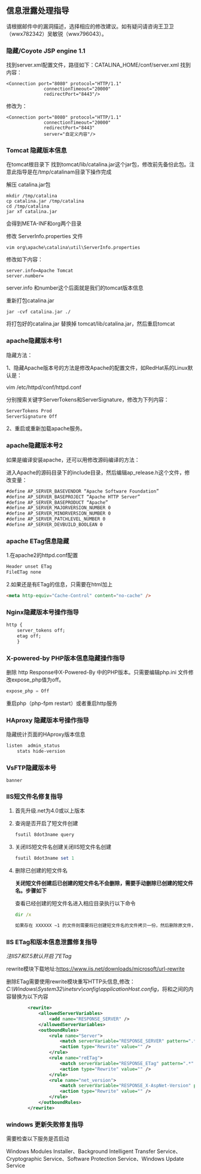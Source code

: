 ## 信息泄露处理指导

请根据邮件中的漏洞描述，选择相应的修改建议。如有疑问请咨询王卫卫（wwx782342）吴敏锐（wwx796043）。

### 隐藏/Coyote JSP engine 1.1

找到server.xml配置文件，路径如下：CATALINA_HOME/conf/server.xml
找到内容：

```hxm
<Connection port="8080" protocol="HTTP/1.1"
              connectionTimeout="20000"
              redirectPort="8443"/>
```

修改为：

```hxml
<Connection port="8080" protocol="HTTP/1.1"
              connectionTimeout="20000"
              redirectPort="8443"
              server="自定义内容"/>
```

### Tomcat 隐藏版本信息

 在tomcat根目录下 找到tomcat/lib/catalina.jar这个jar包，修改前先备份此包。注意此指导是在/tmp/catalinam目录下操作完成

解压 catalina.jar包

```shell
mkdir /tmp/catalina
cp catalina.jar /tmp/catalina
cd /tmp/catalina
jar xf catalina.jar
```

会得到META-INF和org两个目录

修改  ServerInfo.properties 文件

```shell
vim org\apache\catalina\util\ServerInfo.properties
```

修改如下内容：

```shell
server.info=Apache Tomcat
server.number=
```

server.info 和number这个后面就是我们的tomcat版本信息

重新打包catalina.jar

```shell
jar -cvf catalina.jar ./
```

将打包好的catalina.jar 替换掉 tomcat/lib/catalina.jar，然后重启tomcat

### apache隐藏版本号1

隐藏方法：

1、隐藏Apache版本号的方法是修改Apache的配置文件，如RedHat系的Linux默认是：

vim /etc/httpd/conf/httpd.conf

分别搜索关键字ServerTokens和ServerSignature，修改为下列内容：

```xml
ServerTokens Prod
ServerSignature Off
```

2、重启或重新加载apache服务。

### apache隐藏版本号2

如果是编译安装apache，还可以用修改源码编译的方法：

进入Apache的源码目录下的include目录，然后编辑ap_release.h这个文件，修改变量：

```xml
#define AP_SERVER_BASEVENDOR “Apache Software Foundation”
#define AP_SERVER_BASEPROJECT “Apache HTTP Server”
#define AP_SERVER_BASEPRODUCT “Apache”
#define AP_SERVER_MAJORVERSION_NUMBER 0
#define AP_SERVER_MINORVERSION_NUMBER 0
#define AP_SERVER_PATCHLEVEL_NUMBER 0
#define AP_SERVER_DEVBUILD_BOOLEAN 0
```



### apache ETag信息隐藏

1.在apache2的httpd.conf配置

```xml
Header unset ETag
FileETag none
```

2.如果还是有ETag的信息，只需要在html加上

```html
<meta http-equiv="Cache-Control" content="no-cache" />
```

### Nginx隐藏版本号操作指导

```xml
http {
   	server_tokens off;
	etag off;
	}
```

### X-powered-by PHP版本信息隐藏操作指导

删除 http Response中X-Powered-By 中的PHP版本。只需要编辑php.ini 文件修改expose_php值为off。

```php
expose_php = Off
```

重启php（php-fpm restart）或者重启http服务

### HAproxy 隐藏版本号操作指导

隐藏统计页面的HAproxy版本信息 

```xml
listen  admin_status 
	stats hide-version
```

### VsFTP隐藏版本号

```shell
banner
```

### IIS短文件名修复指导

1. 首先升级.net为4.0或以上版本

2. 查询是否开启了短文件创建

   ```powershell
   fsutil 8dot3name query
   ```

3. 关闭IIS短文件名创建关闭IIS短文件名创建

   ```powershell
   fsutil 8dot3name set 1
   ```

4. 删除已创建的短文件名

   **关闭短文件创建后已创建的短文件名不会删除，需要手动删除已创建的短文件名。步骤如下**

   查看已经创建的短文件名进入相应目录执行以下命令

   ```cmd
   dir /x
   ```

   ```xml
   如果存在 XXXXXX ~1 的文件则需要将已创建短文件名的文件拷贝一份，然后删除原文件，再将拷贝的文件改为原来的名称即可
   ```

### IIS ETag和版本信息泄露修复指导

*注IIS7和7.5默认开启了ETag*

rewrite模块下载地址:https://www.iis.net/downloads/microsoft/url-rewrite

删除ETag需要使用rewrite模块重写HTTP头信息,修改：*C:\Windows\System32\inetsrv\config\applicationHost.config*，将<rewrite>和</rewrite>之间的内容替换为以下内容

```xml
        <rewrite>
            <allowedServerVariables>
                <add name="RESPONSE_SERVER" />
            </allowedServerVariables>
            <outboundRules>
                <rule name="Server">
                    <match serverVariable="RESPONSE_SERVER" pattern=".*" />
                    <action type="Rewrite" value="" />
                </rule>
                <rule name="reETag">
                    <match serverVariable="RESPONSE_ETag" pattern=".*" />
                    <action type="Rewrite" value="" />
                </rule>
                <rule name="net_version">
                    <match serverVariable="RESPONSE_X-AspNet-Version" pattern=".*" />
                    <action type="Rewrite" value="" />
                </rule>
            </outboundRules>
        </rewrite>
```

### windows 更新失败修复指导

需要检查以下服务是否启动

Windows Modules Installer、Background Intelligent Transfer Service、Cryptographic Service、Software
Protection Service、Windows Update Service